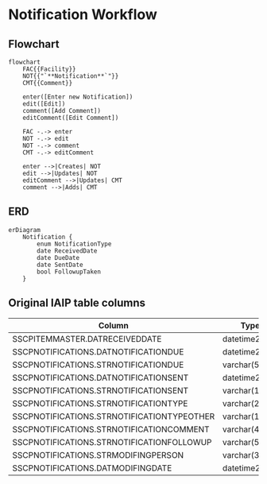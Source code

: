 # Notification Workflow

## Flowchart

```mermaid
flowchart
    FAC{{Facility}}
    NOT{{"`**Notification**`"}}
    CMT{{Comment}}

    enter([Enter new Notification])
    edit([Edit])
    comment([Add Comment])
    editComment([Edit Comment])

    FAC -.-> enter
    NOT -.-> edit
    NOT -.-> comment
    CMT -.-> editComment

    enter -->|Creates| NOT
    edit -->|Updates| NOT
    editComment -->|Updates| CMT
    comment -->|Adds| CMT

```

## ERD

```mermaid
erDiagram
    Notification {
        enum NotificationType
        date ReceivedDate
        date DueDate
        date SentDate
        bool FollowupTaken
    }
```

## Original IAIP table columns

| Column                                     | Type          | Migrate | Destination      |
|--------------------------------------------|---------------|:-------:|------------------|
| SSCPITEMMASTER.DATRECEIVEDDATE             | datetime2(0)  |    ✔    | ReceivedDate     |
| SSCPNOTIFICATIONS.DATNOTIFICATIONDUE       | datetime2(0)  |    ✔    | DueDate          |
| SSCPNOTIFICATIONS.STRNOTIFICATIONDUE       | varchar(5)    |    ✔    | DueDate          |
| SSCPNOTIFICATIONS.DATNOTIFICATIONSENT      | datetime2(0)  |    ✔    | SentDate         |
| SSCPNOTIFICATIONS.STRNOTIFICATIONSENT      | varchar(10)   |    ✔    | SentDate         |
| SSCPNOTIFICATIONS.STRNOTIFICATIONTYPE      | varchar(2)    |    ✔    | NotificationType |
| SSCPNOTIFICATIONS.STRNOTIFICATIONTYPEOTHER | varchar(100)  |    ✔    | base.Notes       |
| SSCPNOTIFICATIONS.STRNOTIFICATIONCOMMENT   | varchar(4000) |    ✔    | base.Notes       |
| SSCPNOTIFICATIONS.STRNOTIFICATIONFOLLOWUP  | varchar(5)    |    ✔    | FollowupTaken    |
| SSCPNOTIFICATIONS.STRMODIFINGPERSON        | varchar(3)    |    ?    | base.UpdatedById |
| SSCPNOTIFICATIONS.DATMODIFINGDATE          | datetime2(0)  |    ?    | base.UpdatedAt   |
